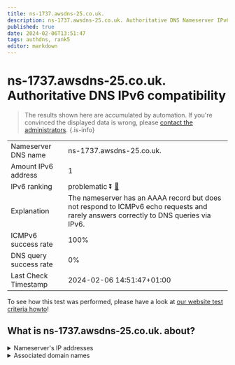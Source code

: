 ```yaml
---
title: ns-1737.awsdns-25.co.uk.
description: ns-1737.awsdns-25.co.uk. Authoritative DNS Nameserver IPv6 compatibility
published: true
date: 2024-02-06T13:51:47
tags: authdns, rank5
editor: markdown
---
```


# ns-1737.awsdns-25.co.uk. Authoritative DNS IPv6 compatibility

> The results shown here are accumulated by automation. If you're convinced the displayed data is wrong, please [contact the administrators](/howto/chat). 
{.is-info}




|   |   |
| - | - |
| Nameserver DNS name | ns-1737.awsdns-25.co.uk.
| Amount IPv6 address | 1
| IPv6 ranking | problematic :arrow_double_down: [🔗](/howto/ranking) |
| Explanation | The nameserver has an AAAA record but does not respond to ICMPv6 echo requests and rarely answers correctly to DNS queries via IPv6. |
| ICMPv6 success rate | 100%|
| DNS query success rate | 0% |
| Last Check Timestamp | 2024-02-06 14:51:47+01:00 |

To see how this test was performed, please have a look at [our website test criteria howto](/howto/testcriteria/authdns)!


## What is ns-1737.awsdns-25.co.uk. about?




<details>
<summary>Nameserver's IP addresses</summary>

2600:9000:5306:c900::1

</details>



<details>
<summary>Associated domain names</summary>

www.elastic.co

</details>
